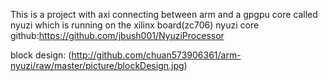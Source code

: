 This is a project with axi connecting between arm and a gpgpu core called nyuzi which is running on the xilinx board(zc706)
nyuzi core github:https://github.com/jbush001/NyuziProcessor

block design:
(http://github.com/chuan573906361/arm-nyuzi/raw/master/picture/blockDesign.jpg)
